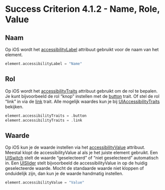 # Success Criterion 4.1.2 - Name, Role, Value

## Naam

Op iOS wordt het [accessibilityLabel](https://developer.apple.com/documentation/uikit/uiaccessibilityelement/1619577-accessibilitylabel) attribuut gebruikt voor de naam van het element.

```swift
element.accessibilityLabel = "Name"
```

## Rol

Op iOS wordt het [accessibilityTraits](https://developer.apple.com/documentation/objectivec/nsobject/1615202-accessibilitytraits) attribuut gebruikt om de rol te bepalen. Je kunt bijvoorbeeld de rol “knop” instellen met de [button](https://developer.apple.com/documentation/uikit/uiaccessibility/uiaccessibilitytraits/1620194-button) trait. Of stel de rol “link” in via de [link](https://developer.apple.com/documentation/uikit/uiaccessibility/uiaccessibilitytraits/1620178-link) trait. Alle mogelijk waardes kun je bij [UIAccessibilityTraits](https://developer.apple.com/documentation/uikit/uiaccessibility/uiaccessibilitytraits) bekijken.

```swift
element.accessibilityTraits = .button
element.accessibilityTraits = .link
```

## Waarde

Op iOS kun je de waarde instellen via het [accessibilityValue](https://developer.apple.com/documentation/uikit/uiaccessibilityelement/1619583-accessibilityvalue) attribuut. Meestal klopt de accessibilityValue al als je het juiste element gebruikt. Een [UISwitch](https://developer.apple.com/documentation/uikit/uiswitch) stelt de waarde “geselecteerd” of “niet geselecteerd” automatisch in. Een [UISlider](https://developer.apple.com/documentation/uikit/uislider) stelt bijvoorbeeld de accessibilityValue in op de huidig geselecteerde waarde. Mocht de standaarde waarde niet kloppen of onduidelijk zijn, dan kun je de waarde handmatig instellen.

```swift
element.accessibilityValue = "Value"
```

